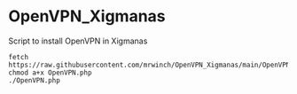 # OpenVPN_Xigmanas
Script to install OpenVPN in Xigmanas
```
fetch https://raw.githubusercontent.com/mrwinch/OpenVPN_Xigmanas/main/OpenVPN.php
chmod a+x OpenVPN.php
./OpenVPN.php
```
